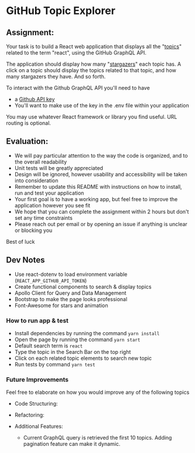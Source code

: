 # GitHub Topic Explorer

## Assignment:

Your task is to build a React web application that displays all the "[topics](https://docs.github.com/en/free-pro-team@latest/graphql/reference/objects#topic)" related to the term "react", using the GitHub GraphQL API.

The application should display how many "[stargazers](https://docs.github.com/en/free-pro-team@latest/graphql/reference/objects#stargazerconnection)" each topic has. A click on a topic should display the topics related to that topic, and how many stargazers they have. And so forth.

To interact with the Github GraphQL API you'll need to have
  * a [Github API key](https://docs.github.com/en/free-pro-team@latest/graphql/guides/forming-calls-with-graphql#authenticating-with-graphql)
  * You'll want to make use of the key in the .env file within your application

You may use whatever React framework or library you find useful. URL routing is optional.


## Evaluation:

* We will pay particular attention to the way the code is organized, and to the overall readability
* Unit tests will be greatly appreciated
* Design will be ignored, however usability and accessibility will be taken into consideration
* Remember to update this README with instructions on how to install, run and test your application
* Your first goal is to have a working app, but feel free to improve the application however you see fit
* We hope that you can complete the assignment within 2 hours but don't set any time constraints
* Please reach out per email or by opening an issue if anything is unclear or blocking you

Best of luck

## Dev Notes

* Use react-dotenv to load environment variable (`REACT_APP_GITHUB_API_TOKEN`)
* Create functional components to search & display topics
* Apollo Client for Query and Data Management
* Bootstrap to make the page looks professional
* Font-Awesome for stars and animation


### How to run app & test

* Install dependencies by running the command `yarn install`
* Open the page by running the command `yarn start`
* Default search term is `react`
* Type the topic in the Search Bar on the top right
* Click on each related topic elements to search new topic
* Run tests by command `yarn test`


### Future Improvements

Feel free to elaborate on how you would improve any of the following topics 

* Code Structuring:

* Refactoring:

* Additional Features:
  * Current GraphQL query is retrieved the first 10 topics. Adding pagination feature can make it dynamic.
